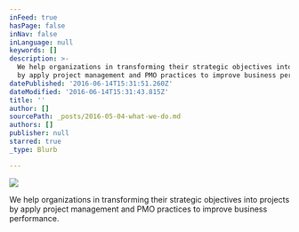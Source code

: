 ```yaml
---
inFeed: true
hasPage: false
inNav: false
inLanguage: null
keywords: []
description: >-
  We help organizations in transforming their strategic objectives into projects
  by apply project management and PMO practices to improve business performance.
datePublished: '2016-06-14T15:31:51.260Z'
dateModified: '2016-06-14T15:31:43.815Z'
title: ''
author: []
sourcePath: _posts/2016-05-04-what-we-do.md
authors: []
publisher: null
starred: true
_type: Blurb

---
```

![](https://the-grid-user-content.s3-us-west-2.amazonaws.com/3b80d2c4-199f-4235-986f-a8051ed48ec7.png)

We help organizations in transforming their strategic objectives into projects by apply project management and PMO practices to improve business performance.